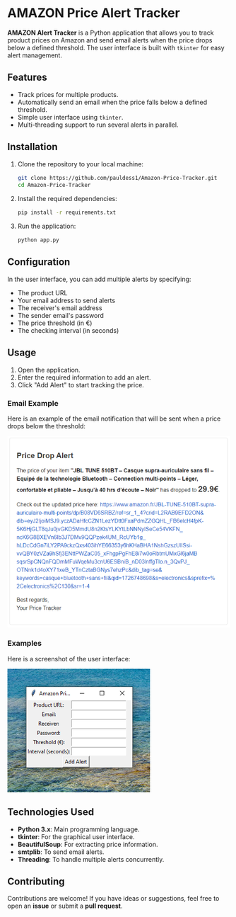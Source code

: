 # AMAZON Price Alert Tracker

**AMAZON Alert Tracker** is a Python application that allows you to track product prices on Amazon and send email alerts when the price drops below a defined threshold. The user interface is built with `tkinter` for easy alert management.

## Features

- Track prices for multiple products.
- Automatically send an email when the price falls below a defined threshold.
- Simple user interface using `tkinter`.
- Multi-threading support to run several alerts in parallel.

## Installation

1. Clone the repository to your local machine:
    ```bash
    git clone https://github.com/pauldess1/Amazon-Price-Tracker.git
    cd Amazon-Price-Tracker
    ```

2. Install the required dependencies:
    ```bash
    pip install -r requirements.txt
    ```

3. Run the application:
    ```bash
    python app.py
    ```

## Configuration

In the user interface, you can add multiple alerts by specifying:
- The product URL
- Your email address to send alerts
- The receiver's email address
- The sender email's password
- The price threshold (in €)
- The checking interval (in seconds)

## Usage

1. Open the application.
2. Enter the required information to add an alert.
3. Click "Add Alert" to start tracking the price.

### Email Example

Here is an example of the email notification that will be sent when a price drops below the threshold:

![Email Notification](./images/message.png)

### Examples

Here is a screenshot of the user interface:

![User Interface](./images/interface.png)

## Technologies Used

- **Python 3.x**: Main programming language.
- **tkinter**: For the graphical user interface.
- **BeautifulSoup**: For extracting price information.
- **smtplib**: To send email alerts.
- **Threading**: To handle multiple alerts concurrently.

## Contributing

Contributions are welcome! If you have ideas or suggestions, feel free to open an **issue** or submit a **pull request**.
